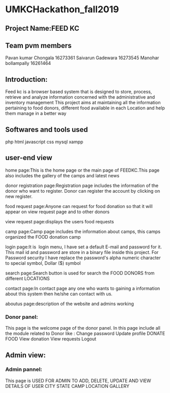 # UMKCHackathon_fall2019

## Project Name:FEED KC
## Team pvm members
Pavan kumar Chongala   16273361
Saivarun Gadewara      16273545
Manohar bollampally    16261464 

## Introduction:
Feed kc is a browser based system that is designed to store, process, retrieve and analyze information concerned with the administrative and inventory management
This project aims at maintaining all the information pertaining to food donors, different food available in each Location and help them manage in a better way

## Softwares and tools used
php 
html
javascript
css
mysql
xampp

## user-end view
home page:This is the home page or the main page of FEEDKC.This page also includes the gallery of the camps and latest news

donor registration page:Registration page includes the information of the donor who want to register. Donor can register the account by clicking on new register. 

food request page:Anyone can request for food donation so that it will appear on view request page and to other donors

view request page:displays the users food requests

camp page:Camp  page includes the information about camps, this camps organized the FOOD donation camp

login page:It is  login menu, I have set a default E-mail and password for it. This mail id and password are store in a binary file inside this project. For Password security I have replace the password's alpha numeric character to special symbol, Dollar ($) symbol

search page:Search button is used for search the FOOD DONORS from different LOCATIONS

contact page:In contact page any one who wants to gaining a information about this system then he/she can contact with us.

aboutus page:description of the website and admins working

### Donor panel:
This page is the welcome page of the donor panel. In this page include all the module related to Donor like :
Change password 
Update profile 
DONATE FOOD
View donation
View requests
Logout


## Admin view:
### Admin pannel:
This page is USED FOR ADMIN TO ADD, DELETE, UPDATE AND VIEW DETAILS OF
USER
CITY
STATE
CAMP
LOCATION
GALLERY




